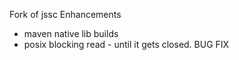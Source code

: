 Fork of jssc
Enhancements
+ maven native lib builds
+ posix blocking read - until it gets closed. BUG FIX 
